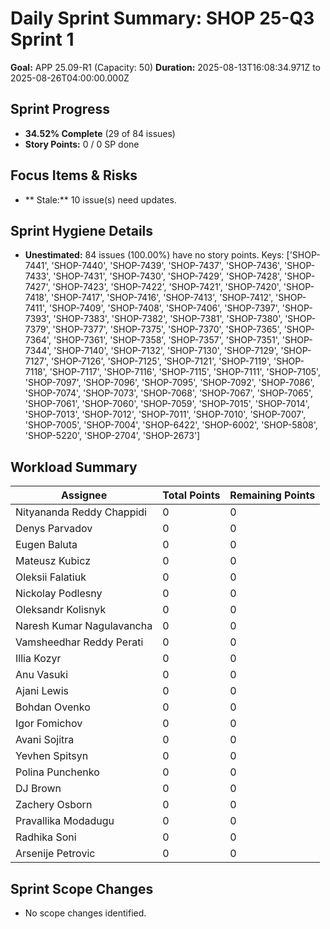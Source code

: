 # Daily Sprint Summary: SHOP 25-Q3 Sprint 1

**Goal:** APP 25.09-R1 (Capacity: 50)
**Duration:** 2025-08-13T16:08:34.971Z to 2025-08-26T04:00:00.000Z

## Sprint Progress
- **34.52% Complete** (29 of 84 issues)
- **Story Points:** 0 / 0 SP done

## Focus Items & Risks
- ** Stale:** 10 issue(s) need updates.

## Sprint Hygiene Details
- **Unestimated:** 84 issues (100.00%) have no story points. Keys: ['SHOP-7441', 'SHOP-7440', 'SHOP-7439', 'SHOP-7437', 'SHOP-7436', 'SHOP-7433', 'SHOP-7431', 'SHOP-7430', 'SHOP-7429', 'SHOP-7428', 'SHOP-7427', 'SHOP-7423', 'SHOP-7422', 'SHOP-7421', 'SHOP-7420', 'SHOP-7418', 'SHOP-7417', 'SHOP-7416', 'SHOP-7413', 'SHOP-7412', 'SHOP-7411', 'SHOP-7409', 'SHOP-7408', 'SHOP-7406', 'SHOP-7397', 'SHOP-7393', 'SHOP-7383', 'SHOP-7382', 'SHOP-7381', 'SHOP-7380', 'SHOP-7379', 'SHOP-7377', 'SHOP-7375', 'SHOP-7370', 'SHOP-7365', 'SHOP-7364', 'SHOP-7361', 'SHOP-7358', 'SHOP-7357', 'SHOP-7351', 'SHOP-7344', 'SHOP-7140', 'SHOP-7132', 'SHOP-7130', 'SHOP-7129', 'SHOP-7127', 'SHOP-7126', 'SHOP-7125', 'SHOP-7121', 'SHOP-7119', 'SHOP-7118', 'SHOP-7117', 'SHOP-7116', 'SHOP-7115', 'SHOP-7111', 'SHOP-7105', 'SHOP-7097', 'SHOP-7096', 'SHOP-7095', 'SHOP-7092', 'SHOP-7086', 'SHOP-7074', 'SHOP-7073', 'SHOP-7068', 'SHOP-7067', 'SHOP-7065', 'SHOP-7061', 'SHOP-7060', 'SHOP-7059', 'SHOP-7015', 'SHOP-7014', 'SHOP-7013', 'SHOP-7012', 'SHOP-7011', 'SHOP-7010', 'SHOP-7007', 'SHOP-7005', 'SHOP-7004', 'SHOP-6422', 'SHOP-6002', 'SHOP-5808', 'SHOP-5220', 'SHOP-2704', 'SHOP-2673']

## Workload Summary
| Assignee | Total Points | Remaining Points |
|----------|--------------|------------------|
| Nityananda Reddy Chappidi | 0 | 0 |
| Denys Parvadov | 0 | 0 |
| Eugen Baluta | 0 | 0 |
| Mateusz Kubicz | 0 | 0 |
| Oleksii Falatiuk | 0 | 0 |
| Nickolay Podlesny | 0 | 0 |
| Oleksandr Kolisnyk | 0 | 0 |
| Naresh Kumar Nagulavancha | 0 | 0 |
| Vamsheedhar Reddy Perati | 0 | 0 |
| Illia Kozyr | 0 | 0 |
| Anu Vasuki | 0 | 0 |
| Ajani Lewis | 0 | 0 |
| Bohdan Ovenko | 0 | 0 |
| Igor Fomichov | 0 | 0 |
| Avani Sojitra | 0 | 0 |
| Yevhen Spitsyn | 0 | 0 |
| Polina Punchenko | 0 | 0 |
| DJ Brown | 0 | 0 |
| Zachery Osborn | 0 | 0 |
| Pravallika Modadugu | 0 | 0 |
| Radhika Soni | 0 | 0 |
| Arsenije Petrovic | 0 | 0 |

## Sprint Scope Changes
- No scope changes identified.
